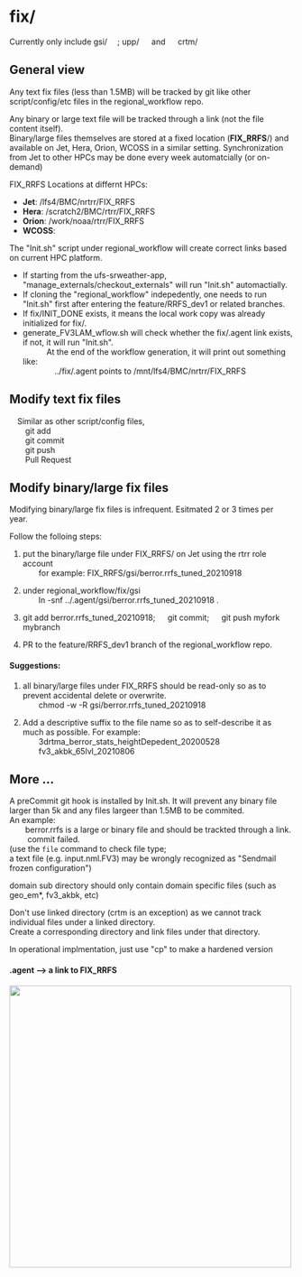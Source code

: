 
# fix/

Currently only include gsi/ &emsp;; upp/ &emsp; and &emsp; crtm/  

## General view

Any text fix files (less than 1.5MB) will be tracked by git like other script/config/etc files in the regional_workflow repo.

Any binary or large text file will be tracked through a link (not the file content itself).   
Binary/large files themselves are stored at a fixed location (**FIX_RRFS**/) and available on Jet, Hera, Orion, WCOSS in a similar setting.
Synchronization from Jet to other HPCs may be done every week automatcially (or on-demand)

FIX_RRFS Locations at differnt HPCs:   
* **Jet**: /lfs4/BMC/nrtrr/FIX_RRFS  
* **Hera**: /scratch2/BMC/rtrr/FIX_RRFS  
* **Orion**: /work/noaa/rtrr/FIX_RRFS  
* **WCOSS**:   


The "Init.sh" script under regional_workflow will create correct links based on current HPC platform.      
   * If starting from the ufs-srweather-app, "manage_externals/checkout_externals" will run "Init.sh" automactially.
   * If cloning the "regional_workflow" indepedently, one needs to run "Init.sh" first after entering the feature/RRFS_dev1 or related branches.
   * If fix/INIT_DONE exists, it means the local work copy was already initialized for fix/.
   * generate_FV3LAM_wflow.sh will check whether the fix/.agent link exists, if not, it will run "Init.sh".   
&emsp;&emsp;&emsp;At the end of the workflow generation, it will print out something like:  
&emsp;&emsp;&emsp;&emsp;../fix/.agent points to  /mnt/lfs4/BMC/nrtrr/FIX_RRFS

## Modify text fix files
&emsp;Similar as other script/config files,  
&emsp;&emsp;git add   
&emsp;&emsp;git commit   
&emsp;&emsp;git push   
&emsp;&emsp;Pull Request  

## Modify binary/large fix files

Modifying binary/large fix files is infrequent. Esitmated 2 or 3 times per year.

Follow the folloing steps:   

1. put the binary/large file under FIX_RRFS/ on Jet using the rtrr role account       
&emsp;&emsp;for example:  FIX_RRFS/gsi/berror.rrfs_tuned_20210918       
         
2. under regional_workflow/fix/gsi     
&emsp;&emsp;ln -snf ../.agent/gsi/berror.rrfs_tuned_20210918 .     
        
3. git add berror.rrfs_tuned_20210918; &emsp; git commit; &emsp; git push myfork mybranch    

4. PR to the feature/RRFS_dev1 branch of the regional_workflow repo.      

#### Suggestions:  

1. all binary/large files under FIX_RRFS should be read-only so as to prevent accidental delete or overwrite.  
&emsp;&emsp;chmod -w -R gsi/berror.rrfs_tuned_20210918  

2. Add a descriptive suffix to the file name so as to self-describe it as much as possible. For example:  
&emsp;&emsp;3drtma_berror_stats_heightDepedent_20200528  
&emsp;&emsp;fv3_akbk_65lvl_20210806   
  
## More ...  

A preCommit git hook is installed by Init.sh. It will prevent any binary file larger than 5k and any files largeer than 1.5MB to be commited.  
An example:   
&emsp;&emsp;berror.rrfs is a large or binary file and should be trackted through a link.   
&emsp;&emsp;&nbsp;commit failed.   
(use the `file` command to check file type;  
a text file (e.g. input.nml.FV3) may be wrongly recognized as "Sendmail frozen configuration")  
  
domain sub directory should only contain domain specific files (such as geo_em*, fv3_akbk, etc)  

Don't use linked directory (crtm is an exception) as we cannot track individual files under a linked directory.    
Create a corresponding directory and link files under that directory.  
  
In operational implmentation, just use "cp" to make a hardened version    

#### .agent --> a link to FIX_RRFS  

<img src="https://gtmos.github.io/links/agent.png" width="500">
